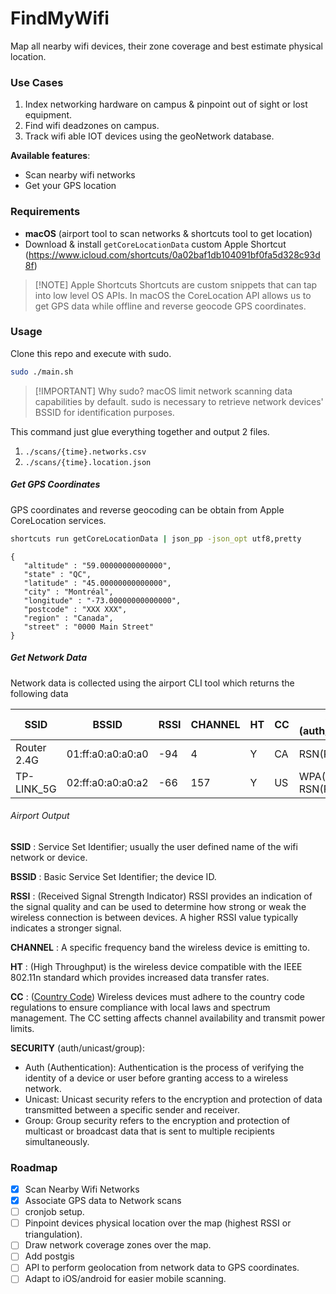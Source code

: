 # FindMyWifi

Map all nearby wifi devices, their zone coverage and best estimate physical location.
### Use Cases
1. Index networking hardware on campus & pinpoint out of sight or lost equipment.
2. Find wifi deadzones on campus.
3. Track wifi able IOT devices using the geoNetwork database.

**Available features**: 
- Scan nearby wifi networks
- Get your GPS location
### Requirements
- **macOS** (airport tool to scan networks & shortcuts tool to get location)
- Download & install `getCoreLocationData` custom Apple Shortcut (https://www.icloud.com/shortcuts/0a02baf1db104091bf0fa5d328c93d8f)

> [!NOTE] Apple Shortcuts
> Shortcuts are custom snippets that can tap into low level OS APIs. In macOS the CoreLocation API allows us to get GPS data while offline and reverse geocode GPS coordinates.

### Usage
Clone this repo and execute with sudo.
```bash
sudo ./main.sh
```

> [!IMPORTANT] Why sudo?
> macOS limit network scanning data capabilities by default.  sudo is necessary to retrieve network devices' BSSID for identification purposes.

This command just glue everything together and output 2 files. 
1. `./scans/{time}.networks.csv` 
2. `./scans/{time}.location.json` 

##### Get GPS Coordinates
GPS coordinates and reverse geocoding can be obtain from Apple CoreLocation services. 
```bash
shortcuts run getCoreLocationData | json_pp -json_opt utf8,pretty
```

```output
{
   "altitude" : "59.00000000000000",
   "state" : "QC",
   "latitude" : "45.00000000000000",
   "city" : "Montréal",
   "longitude" : "-73.00000000000000",
   "postcode" : "XXX XXX",
   "region" : "Canada",
   "street" : "0000 Main Street"
}
```
##### Get Network Data
Network data is collected using the airport CLI tool which returns the following data

| SSID        | BSSID             | RSSI | CHANNEL | HT  | CC  | SECURITY (auth/unicast/group) |
| ----------- | ----------------- | ---- | ------- | --- | --- | --------------------------------- | 
| Router 2.4G | 01:ff:a0:a0:a0:a0 | -94  | 4       | Y   | CA  | RSN(PSK/AES/AES)                  |  
| TP-LINK_5G  | 02:ff:a0:a0:a0:a2 | -66  | 157     | Y   | US  | WPA(PSK/AES/AES) RSN(PSK/AES/AES) |  

###### Airport Output

**SSID** : Service Set Identifier; usually the user defined name of the wifi network or device.

**BSSID** : Basic Service Set Identifier; the device ID.

**RSSI** : (Received Signal Strength Indicator) RSSI provides an indication of the signal quality and can be used to determine how strong or weak the wireless connection is between devices. A higher RSSI value typically indicates a stronger signal.

**CHANNEL** : A specific frequency band the wireless device is emitting to.

**HT** : (High Throughput) is the wireless device compatible with the IEEE 802.11n standard which provides increased data transfer rates.

**CC** : ([Country Code](https://en.wikipedia.org/wiki/ISO_3166-1_alpha-2)) Wireless devices must adhere to the country code regulations to ensure compliance with local laws and spectrum management. The CC setting affects channel availability and transmit power limits.

**SECURITY** (auth/unicast/group):  
- Auth (Authentication): Authentication is the process of verifying the identity of a device or user before granting access to a wireless network.
- Unicast: Unicast security refers to the encryption and protection of data transmitted between a specific sender and receiver.
- Group: Group security refers to the encryption and protection of multicast or broadcast data that is sent to multiple recipients simultaneously.

### Roadmap
- [x] Scan Nearby Wifi Networks
- [x] Associate GPS data to Network scans
- [ ] cronjob setup.
- [ ] Pinpoint devices physical location over the map (highest RSSI or triangulation).
- [ ] Draw network coverage zones over the map.
- [ ] Add postgis
- [ ] API to perform geolocation from network data to GPS coordinates.
- [ ] Adapt to iOS/android for easier mobile scanning.